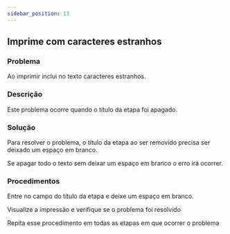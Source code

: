 ```yaml
---
sidebar_position: 13
---
```


## Imprime com caracteres estranhos
### Problema

Ao imprimir inclui no texto caracteres estranhos.

### Descrição

Este problema ocorre quando o título da etapa foi apagado.

### Solução

Para resolver o problema, o título da etapa ao ser removido precisa ser deixado um espaço em branco.

Se apagar todo o texto sem deixar um espaço em branco o erro irá ocorrer.

### Procedimentos

Entre no campo do título da etapa e deixe um espaço em branco.

Visualize a impressão e verifique se o problema foi resolvido

Repita esse procedimento em todas as etapas em que ocorrer o problema